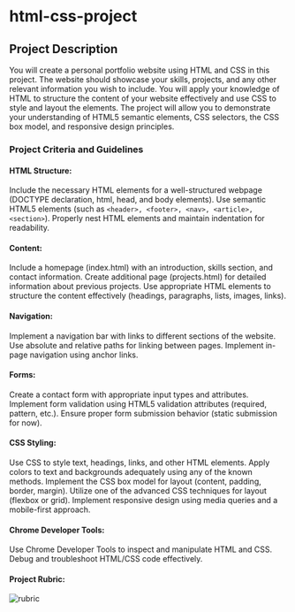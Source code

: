 # html-css-project

## Project Description
You will create a personal portfolio website using HTML and CSS in this project. The website should showcase your skills, projects, and any other relevant information you wish to include. You will apply your knowledge of HTML to structure the content of your website effectively and use CSS to style and layout the elements. The project will allow you to demonstrate your understanding of HTML5 semantic elements, CSS selectors, the CSS box model, and responsive design principles.

### Project Criteria and Guidelines

#### HTML Structure:
Include the necessary HTML elements for a well-structured webpage (DOCTYPE declaration, html, head, and body elements).
Use semantic HTML5 elements (such as ```<header>, <footer>, <nav>, <article>, <section>```).
Properly nest HTML elements and maintain indentation for readability.

#### Content:
Include a homepage (index.html) with an introduction, skills section, and contact information.
Create additional page (projects.html) for detailed information about previous projects.
Use appropriate HTML elements to structure the content effectively (headings, paragraphs, lists, images, links).

#### Navigation:
Implement a navigation bar with links to different sections of the website.
Use absolute and relative paths for linking between pages.
Implement in-page navigation using anchor links.

#### Forms:
Create a contact form with appropriate input types and attributes.
Implement form validation using HTML5 validation attributes (required, pattern, etc.).
Ensure proper form submission behavior (static submission for now).

#### CSS Styling:
Use CSS to style text, headings, links, and other HTML elements.
Apply colors to text and backgrounds adequately using any of the known methods.
Implement the CSS box model for layout (content, padding, border, margin).
Utilize one of the advanced CSS techniques for layout (flexbox or grid).
Implement responsive design using media queries and a mobile-first approach.

#### Chrome Developer Tools:
Use Chrome Developer Tools to inspect and manipulate HTML and CSS.
Debug and troubleshoot HTML/CSS code effectively.

#### Project Rubric:

![rubric](https://github.com/202404-Y-ZA-FSW/html-css-project/assets/110013797/1fd92329-09b2-4119-9af8-75324f4305a8)



